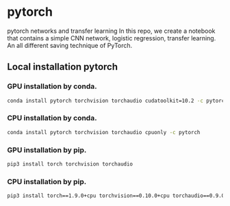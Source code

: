 # pytorch
pytorch networks and  transfer learning
In this repo, we create a notebook that contains a simple CNN network, logistic regression, transfer learning.
An all different saving technique of PyTorch.
## Local installation pytorch

### GPU installation by conda.
```bash
conda install pytorch torchvision torchaudio cudatoolkit=10.2 -c pytorch
```
### CPU installation by conda.
```bash
conda install pytorch torchvision torchaudio cpuonly -c pytorch
```
### GPU installation by pip.
```bash
pip3 install torch torchvision torchaudio
```
### CPU installation by pip.
```bash
pip3 install torch==1.9.0+cpu torchvision==0.10.0+cpu torchaudio==0.9.0 -f https://download.pytorch.org/whl/torch_stable.html
```
